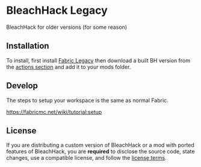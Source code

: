 # BleachHack Legacy

BleachHack for older versions (for some reason)

## Installation

To install, first install [Fabric Legacy](https://legacyfabric.net/) then download a built BH version from the [actions section](https://github.com/BleachDev/bleachhack-legacy/actions/) and add it to your mods folder. 

## Develop

The steps to setup your workspace is the same as normal Fabric.

https://fabricmc.net/wiki/tutorial:setup

## License

If you are distributing a custom version of BleachHack or a mod with ported features of BleachHack, you are **required** to disclose the source code, state changes, use a compatible license, and follow the [license terms](https://github.com/BleachDev/BleachHack/blob/master/LICENSE).
